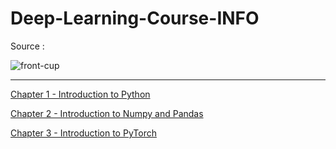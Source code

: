 # Deep-Learning-Course-INFO

Source : 

![front-cup](https://github.com/Elman295/Deep-Learning-Course-INFO/assets/77393687/cad7c97c-6abf-4231-9b1b-0f13302a6862)


---


[Chapter 1 - Introduction to Python]()

[Chapter 2 - Introduction to Numpy and Pandas]()

[Chapter 3 - Introduction to PyTorch]()


